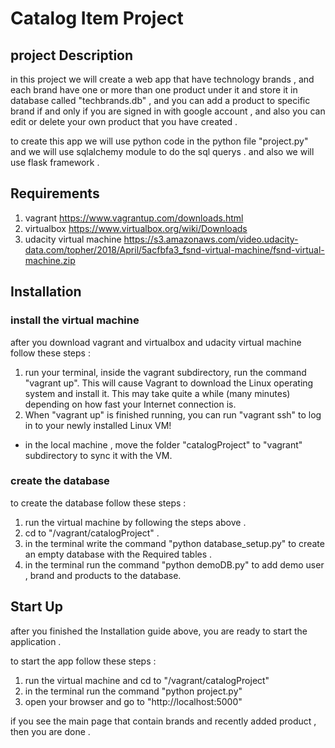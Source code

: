 # Catalog Item Project
## project Description

in this project we will create a web app that have technology brands , and each brand have one or more than one product under it and store it in database called "techbrands.db" , and you can add a product to specific brand if and only if you are signed in with google account , and also you can edit or delete your own product that you have created .

to create this app we will use  python code in the python file "project.py" and we will use sqlalchemy module to do the sql querys .
and also we will use flask framework .


## Requirements
  1. vagrant    https://www.vagrantup.com/downloads.html
  2. virtualbox   https://www.virtualbox.org/wiki/Downloads
  3. udacity virtual machine    https://s3.amazonaws.com/video.udacity-data.com/topher/2018/April/5acfbfa3_fsnd-virtual-machine/fsnd-virtual-machine.zip


## Installation
### install the virtual machine
after you download vagrant and virtualbox and udacity virtual machine follow
these steps :
1. run your terminal, inside the vagrant subdirectory,
 run the command "vagrant up". This will cause Vagrant to download
 the Linux operating system and install it. This may take quite a
  while (many minutes) depending on how fast your Internet connection is.
2. When "vagrant up" is finished running, you can run "vagrant ssh"
to log in to your newly installed Linux VM!

* in the local machine , move the folder "catalogProject" to "vagrant" subdirectory to sync it with the VM.



### create the database
to create the database follow these steps :
1. run the virtual machine by following the steps above .
2. cd to "/vagrant/catalogProject" .
3. in the terminal write the command "python database_setup.py" to create an empty database with the Required tables .
4. in the terminal run the command "python demoDB.py" to add demo user , brand and products to the database.


## Start Up
after you finished the Installation guide above, you are ready to start the application .

to start the app follow these steps :
1. run the virtual machine and cd to "/vagrant/catalogProject"
2. in the terminal run the command "python project.py"
3. open your browser and go to "http://localhost:5000"


if you see the main page that contain brands and recently added product , then you are done . 
